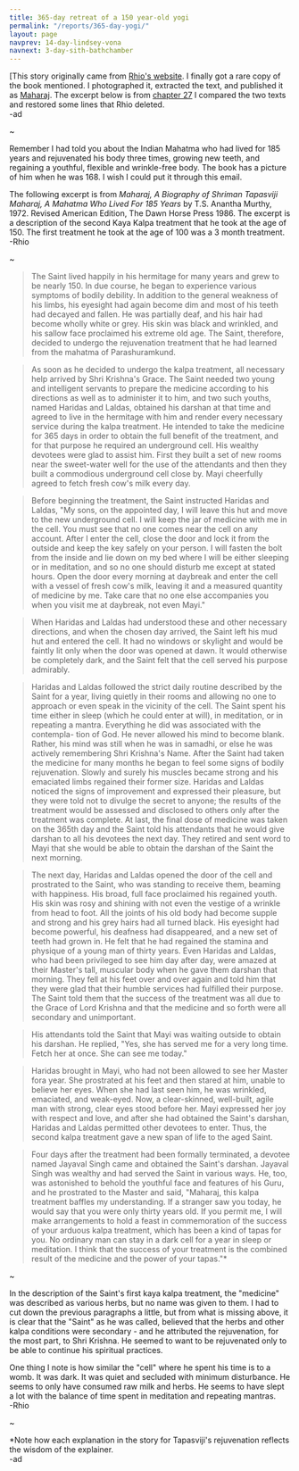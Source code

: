 ```yaml
---
title: 365-day retreat of a 150 year-old yogi
permalink: "/reports/365-day-yogi/"
layout: page
navprev: 14-day-lindsey-vona
navnext: 3-day-sith-bathchamber
---
```


[This story originally came from [Rhio's website](https://hookedonraw.com/compilation-2-june-2002/). I finally got a rare copy of the book mentioned. I photographed it, extracted the text, and published it as [Maharaj](/other-writings/maharaj). The excerpt below is from [chapter 27](/other-writings/maharaj#chapter-27) I compared the two texts and restored some lines that Rhio deleted.  
-ad

~

Remember I had told you about the Indian Mahatma who had lived for 185 years and rejuvenated his body three times, growing new teeth, and regaining a youthful, flexible and wrinkle-free body. The book has a picture of him when he was 168. I wish I could put it through this email.

The following excerpt is from _Maharaj, A Biography of Shriman Tapasviji Maharaj, A Mahatma Who Lived For 185 Years_ by T.S. Anantha Murthy, 1972. Revised American Edition, The Dawn Horse Press 1986. The excerpt is a description of the second Kaya Kalpa treatment that he took at the age of 150. The first treatment he took at the age of 100 was a 3 month treatment.  
-Rhio

~

>The Saint lived happily in his hermitage for many years and grew to be nearly 150. In due course, he began to experience various symptoms of bodily debility. In addition to the general weakness of his limbs, his eyesight had again become dim and most of his teeth had decayed and fallen. He was partially deaf, and his hair had become wholly white or grey. His skin was black and wrinkled, and his sallow face proclaimed his extreme old age. The Saint, therefore, decided to undergo the rejuvenation treatment that he had learned from the mahatma of Parashuramkund.

>As soon as he decided to undergo the kalpa treatment, all necessary help arrived by Shri Krishna's Grace. The Saint needed two young and intelligent servants to prepare the medicine according to his directions as well as to administer it to him, and two such youths, named Haridas and Laldas, obtained his darshan at that time and agreed to live in the hermitage with him and render every necessary service during the kalpa treatment. He intended to take the medicine for 365 days in order to obtain the full benefit of the treatment, and for that purpose he required an underground cell. His wealthy devotees were glad to assist him. First they built a set of new rooms near the sweet-water well for the use of the attendants and then they built a commodious underground cell close by. Mayi cheerfully agreed to fetch fresh cow's milk every day.

>Before beginning the treatment, the Saint instructed Haridas and Laldas, "My sons, on the appointed day, I will leave this hut and move to the new underground cell. I will keep the jar of medicine with me in the cell. You must see that no one comes near the cell on any account. After I enter the cell, close the door and lock it from the outside and keep the key safely on your person. I will fasten the bolt from the inside and lie down on my bed where I will be either sleeping or in meditation, and so no one should disturb me except at stated hours. Open the door every morning at daybreak and enter the cell with a vessel of fresh cow's milk, leaving it and a measured quantity of medicine by me. Take care that no one else accompanies you when you visit me at daybreak, not even Mayi."

>When Haridas and Laldas had understood these and other necessary directions, and when the chosen day arrived, the Saint left his mud hut and entered the cell. It had no windows or skylight and would be faintly lit only when the door was opened at dawn. It would otherwise be completely dark, and the Saint felt that the cell served his purpose admirably.

>Haridas and Laldas followed the strict daily routine described by the Saint for a year, living quietly in their rooms and allowing no one to approach or even speak in the vicinity of the cell. The Saint spent his time either in sleep (which he could enter at will), in meditation, or in repeating a mantra. Everything he did was associated with the contempla- tion of God. He never allowed his mind to become blank. Rather, his mind was still when he was in samadhi, or else he was actively remembering Shri Krishna's Name. After the Saint had taken the medicine for many months he began to feel some signs of bodily rejuvenation. Slowly and surely his muscles became strong and his emaciated limbs regained their former size. Haridas and Laldas noticed the signs of improvement and expressed their pleasure, but they were told not to divulge the secret to anyone; the results of the treatment would be assessed and disclosed to others only after the treatment was complete. At last, the final dose of medicine was taken on the 365th day and the Saint told his attendants that he would give darshan to all his devotees the next day. They retired and sent word to Mayi that she would be able to obtain the darshan of the Saint the next morning.

>The next day, Haridas and Laldas opened the door of the cell and prostrated to the Saint, who was standing to receive them, beaming with happiness. His broad, full face proclaimed his regained youth. His skin was rosy and shining with not even the vestige of a wrinkle from head to foot. All the joints of his old body had become supple and strong and his grey hairs had all turned black. His eyesight had become powerful, his deafness had disappeared, and a new set of teeth had grown in. He felt that he had regained the stamina and physique of a young man of thirty years. Even Haridas and Laldas, who had been privileged to see him day after day, were amazed at their Master's tall, muscular body when he gave them darshan that morning. They fell at his feet over and over again and told him that they were glad that their humble services had fulfilled their purpose. The Saint told them that the success of the treatment was all due to the Grace of Lord Krishna and that the medicine and so forth were all secondary and unimportant.

>His attendants told the Saint that Mayi was waiting outside to obtain his darshan. He replied, "Yes, she has served me for a very long time. Fetch her at once. She can see me today."

>Haridas brought in Mayi, who had not been allowed to see her Master fora year. She prostrated at his feet and then stared at him, unable to believe her eyes. When she had last seen him, he was wrinkled, emaciated, and weak-eyed. Now, a clear-skinned, well-built, agile man with strong, clear eyes stood before her. Mayi expressed her joy with respect and love, and after she had obtained the Saint's darshan, Haridas and Laldas permitted other devotees to enter. Thus, the second kalpa treatment gave a new span of life to the aged Saint.

>Four days after the treatment had been formally terminated, a devotee named Jayaval Singh came and obtained the Saint's darshan. Jayaval Singh was wealthy and had served the Saint in various ways. He, too, was astonished to behold the youthful face and features of his Guru, and he prostrated to the Master and said, "Maharaj, this kalpa treatment baffles my understanding. If a stranger saw you today, he would say that you were only thirty years old. If you permit me, I will make arrangements to hold a feast in commemoration of the success of your arduous kalpa treatment, which has been a kind of tapas for you. No ordinary man can stay in a dark cell for a year in sleep or meditation. I think that the success of your treatment is the combined result of the medicine and the power of your tapas."*

~

In the description of the Saint's first kaya kalpa treatment, the "medicine" was described as various herbs, but no name was given to them. I had to cut down the previous paragraphs a little, but from what is missing above, it is clear that the "Saint" as he was called, believed that the herbs and other kalpa conditions were secondary - and he attributed the rejuvenation, for the most part, to Shri Krishna. He seemed to want to be rejuvenated only to be able to continue his spiritual practices.

One thing I note is how similar the "cell" where he spent his time is to a womb. It was dark. It was quiet and secluded with minimum disturbance. He seems to only have consumed raw milk and herbs. He seems to have slept a lot with the balance of time spent in meditation and repeating mantras.  
-Rhio

~

*Note how each explanation in the story for Tapasviji's rejuvenation reflects the wisdom of the explainer.  
-ad
